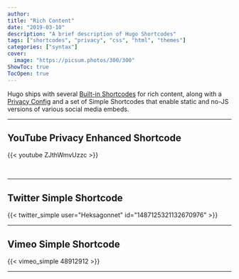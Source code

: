 ```yaml
---
author: 
title: "Rich Content"
date: "2019-03-10"
description: "A brief description of Hugo Shortcodes"
tags: ["shortcodes", "privacy", "css", "html", "themes"]
categories: ["syntax"]
cover:
  image: "https://picsum.photos/300/300"
ShowToc: true
TocOpen: true
---
```


Hugo ships with several [Built-in Shortcodes](https://gohugo.io/content-management/shortcodes/#use-hugos-built-in-shortcodes) for rich content, along with a [Privacy Config](https://gohugo.io/about/hugo-and-gdpr/) and a set of Simple Shortcodes that enable static and no-JS versions of various social media embeds.
<!--more-->
---

## YouTube Privacy Enhanced Shortcode

{{< youtube ZJthWmvUzzc >}}

<br>

---

## Twitter Simple Shortcode

{{< twitter_simple user="Heksagonnet" id="1487125321132670976" >}}



---

## Vimeo Simple Shortcode

{{< vimeo_simple 48912912 >}}

---
